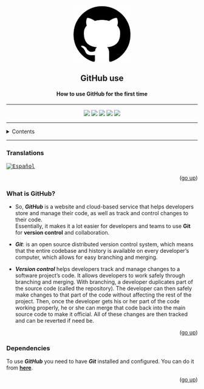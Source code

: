<a name="top"></a>

<p align="center">
    <img width=150px height="150px" align="center" src="./img/githublogo.png">
    <h2 align="center">GitHub use</h2>
    <h4 align="center">How to use GitHub for the first time</h4>
</p>

<hr>

<p align="center">
    <img src="https://img.shields.io/github/stars/dkszdp/github-use?color=%2347A1DC&label=Stars">
    <img src="https://img.shields.io/github/forks/dkszdp/github-use?color=%2347A1DC&label=Forks">
    <img src="https://img.shields.io/github/watchers/dkszdp/github-use?color=%2347A1DC&label=Watchers">
    <img src="https://img.shields.io/github/issues/dkszdp/github-use?color=%2347A1DC&label=Issues">
    <img src="https://img.shields.io/github/issues-pr/dkszdp/github-use?color=%2347A1DC&label=Pull Requests">
</p>

<hr>

<details>
  <summary>Contents</summary>
  <ol>
    <li><a href="#translations">Translations</a></li>
    <li><a href="#whatisgh">What is GitHub?</a></li>
    <li><a href="#dependencies">Dependencies</a></li>
  </ol>
</details>

<hr>

<a name="translations"></a>

### Translations

<kbd>[<img title="Español" alt="Español" src="https://cdn.staticaly.com/gh/hjnilsson/country-flags/master/svg/es.svg" width="22">]()</kbd>

<p align="right">(<a href="#top">go up</a>)</p>


<a name="whatisgh"></a>

### What is GitHub?
- So, ***GitHub*** is a website and cloud-based service that helps developers store and manage their code, as well as track and control changes to their code.  
Essentially, it makes it a lot easier for developers and teams to use **Git** for **version control** and collaboration.  

- ***Git***: is an open source distributed version control system, which means that the entire codebase and history is available on every developer’s computer, which allows for easy branching and merging.
- ***Version control*** helps developers track and manage changes to a software project’s code. It allows developers to work safely through branching and merging. With branching, a developer duplicates part of the source code (called the repository). The developer can then safely make changes to that part of the code without affecting the rest of the project. Then, once the developer gets his or her part of the code working properly, he or she can merge that code back into the main source code to make it official. All of these changes are then tracked and can be reverted if need be.

<p align="right">(<a href="#top">go up</a>)</p>


<a name="dependecies"></a>

### Dependencies
To use ***GitHub*** you need to have ***Git*** installed and configured. You can do it from [**here**](https://git-scm.com/downloads).

<p align="right">(<a href="#top">go up</a>)</p>